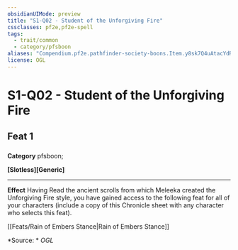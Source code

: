 ```yaml
---
obsidianUIMode: preview
title: "S1-Q02 - Student of the Unforgiving Fire"
cssclasses: pf2e,pf2e-spell
tags:
  - trait/common
  - category/pfsboon
aliases: "Compendium.pf2e.pathfinder-society-boons.Item.y8sk7Q4uAtacYdR2"
license: OGL
---
```

# S1-Q02 - Student of the Unforgiving Fire
## Feat 1
### 

**Category** pfsboon; 




**\[Slotless\]\[Generic\]**

* * *

**Effect** Having Read the ancient scrolls from which Meleeka created the Unforgiving Fire style, you have gained access to the following feat for all of your characters (include a copy of this Chronicle sheet with any character who selects this feat).

[[Feats/Rain of Embers Stance|Rain of Embers Stance]]

*Source: *
*OGL*